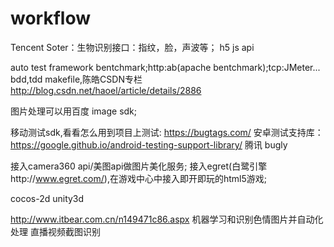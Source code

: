 # workflow

Tencent Soter：生物识别接口：指纹，脸，声波等；
h5 js api

auto test framework
bentchmark;http:ab(apache bentchmark);tcp:JMeter...
bdd,tdd
makefile,陈皓CSDN专栏<http://blog.csdn.net/haoel/article/details/2886>


图片处理可以用百度 image sdk;

移动测试sdk,看看怎么用到项目上测试:
https://bugtags.com/
安卓测试支持库：
https://google.github.io/android-testing-support-library/
腾讯 bugly


接入camera360 api/美图api做图片美化服务;
接入egret(白鹭引擎http://www.egret.com/),在游戏中心中接入即开即玩的html5游戏;

cocos-2d
unity3d


http://www.itbear.com.cn/n149471c86.aspx
机器学习和识别色情图片并自动化处理
直播视频截图识别